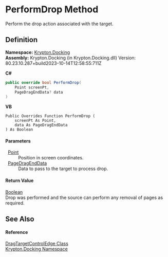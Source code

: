 # PerformDrop Method


Perform the drop action associated with the target.



## Definition
**Namespace:** <a href="98399376-cf41-9454-4b4d-4fab2ca20bc7.md">Krypton.Docking</a>  
**Assembly:** Krypton.Docking (in Krypton.Docking.dll) Version: 80.23.10.287+build2023-10-14T12:58:55:711Z

**C#**
``` C#
public override bool PerformDrop(
	Point screenPt,
	PageDragEndData? data
)
```
**VB**
``` VB
Public Overrides Function PerformDrop ( 
	screenPt As Point,
	data As PageDragEndData
) As Boolean
```



#### Parameters
<dl><dt>  <a href="https://learn.microsoft.com/dotnet/api/system.drawing.point" target="_blank" rel="noopener noreferrer">Point</a></dt><dd>Position in screen coordinates.</dd><dt>  <a href="0c26121e-2e6a-e3c0-21a4-2a1ddbb8d2dc.md">PageDragEndData</a></dt><dd>Data to pass to the target to process drop.</dd></dl>

#### Return Value
<a href="https://learn.microsoft.com/dotnet/api/system.boolean" target="_blank" rel="noopener noreferrer">Boolean</a>  
Drop was performed and the source can perform any removal of pages as required.

## See Also


#### Reference
<a href="96e48fc4-c244-a282-5295-185cf6ac93ab.md">DragTargetControlEdge Class</a>  
<a href="98399376-cf41-9454-4b4d-4fab2ca20bc7.md">Krypton.Docking Namespace</a>  
